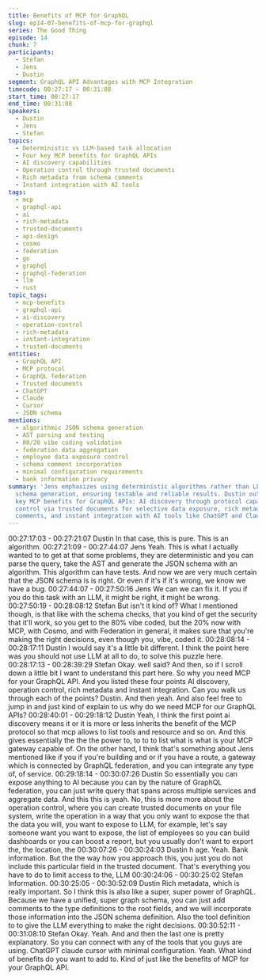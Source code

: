 ```yaml
---
title: Benefits of MCP for GraphQL
slug: ep14-07-benefits-of-mcp-for-graphql
series: The Good Thing
episode: 14
chunk: 7
participants:
  - Stefan
  - Jens
  - Dustin
segment: GraphQL API Advantages with MCP Integration
timecode: 00:27:17 – 00:31:08
start_time: 00:27:17
end_time: 00:31:08
speakers:
  - Dustin
  - Jens
  - Stefan
topics:
  - Deterministic vs LLM-based task allocation
  - Four key MCP benefits for GraphQL APIs
  - AI discovery capabilities
  - Operation control through trusted documents
  - Rich metadata from schema comments
  - Instant integration with AI tools
tags:
  - mcp
  - graphql-api
  - ai
  - rich-metadata
  - trusted-documents
  - api-design
  - cosmo
  - federation
  - go
  - graphql
  - graphql-federation
  - llm
  - rust
topic_tags:
  - mcp-benefits
  - graphql-api
  - ai-discovery
  - operation-control
  - rich-metadata
  - instant-integration
  - trusted-documents
entities:
  - GraphQL API
  - MCP protocol
  - GraphQL federation
  - Trusted documents
  - ChatGPT
  - Claude
  - Cursor
  - JSON schema
mentions:
  - algorithmic JSON schema generation
  - AST parsing and testing
  - 80/20 vibe coding validation
  - federation data aggregation
  - employee data exposure control
  - schema comment incorporation
  - minimal configuration requirements
  - bank information privacy
summary: 'Jens emphasizes using deterministic algorithms rather than LLMs for JSON
  schema generation, ensuring testable and reliable results. Dustin outlines four
  key MCP benefits for GraphQL APIs: AI discovery through protocol capabilities, operation
  control via trusted documents for selective data exposure, rich metadata from schema
  comments, and instant integration with AI tools like ChatGPT and Claude.'
---
```


00:27:17:03 - 00:27:21:07
Dustin
In that case, this is pure. This is an algorithm.
00:27:21:09 - 00:27:44:07
Jens
Yeah. This is what I actually wanted to to get at that some problems, they are deterministic and
you can parse the query, take the AST and generate the JSON schema with an algorithm. This
algorithm can have tests. And now we are very much certain that the JSON schema is is right.
Or even if it's if it's wrong, we know we have a bug.
00:27:44:07 - 00:27:50:16
Jens
We can we can fix it. If you if you do this task with an LLM, it might be right, it might be wrong.
00:27:50:19 - 00:28:08:12
Stefan
But isn't it kind of? What I mentioned though, is that like with the schema checks, that you kind
of get the security that it'll work, so you get to the 80% vibe coded, but the 20% now with MCP,
with Cosmo, and with Federation in general, it makes sure that you're making the right
decisions, even though you, vibe, coded it.
00:28:08:14 - 00:28:17:11
Dustin
I would say it's a little bit different. I think the point here was you should not use LLM at all to do,
to solve this puzzle here.
00:28:17:13 - 00:28:39:29
Stefan
Okay. well said? And then, so if I scroll down a little bit I want to understand this part here. So
why you need MCP for your GraphQL API. And you listed these four points AI discovery,
operation control, rich metadata and instant integration. Can you walk us through each of the
points? Dustin. And then yeah. And also feel free to jump in and just kind of explain to us why do
we need MCP for our GraphQL APIs?
00:28:40:01 - 00:29:18:12
Dustin
Yeah, I think the first point ai discovery means it or it is more or less inherits the benefit of the
MCP protocol so that mcp allows to list tools and resource and so on. And this gives essentially
the the the power to, to to to list what is what is your MCP gateway capable of. On the other
hand, I think that's something about Jens mentioned like if you if you're building and or if you
have a route, a gateway which is connected by GraphQL federation, and you can integrate any
type of, of service.
00:29:18:14 - 00:30:07:26
Dustin
So essentially you can expose anything to AI because you can by the nature of GraphQL
federation, you can just write query that spans across multiple services and aggregate data. And
this this is yeah. No, this is more more about the operation control, where you can create trusted
documents on your file system, write the operation in a way that you only want to expose the
that the data you will, you want to expose to LLM, for example, let's say someone want you
want to expose, the list of employees so you can build dashboards or you can boost a report,
but you usually don't want to export the, the location, the
00:30:07:26 - 00:30:24:03
Dustin
h age. Yeah. Bank information. But the the way how you approach this, you just you do not
include this particular field in the trusted document. That's everything you have to do to limit
access to the, LLM
00:30:24:06 - 00:30:25:02
Stefan
Information.
00:30:25:05 - 00:30:52:09
Dustin
Rich metadata, which is really important. So I think this is also like a super, super power of
GraphQL. Because we have a unified, super graph schema, you can just add comments to the
type definitions to the root fields, and we will incorporate those information into the JSON
schema definition. Also the tool definition to to give the LLM everything to make the right
decisions.
00:30:52:11 - 00:31:08:10
Stefan
Okay. Yeah. And and then the last one is pretty explanatory. So you can connect with any of the
tools that you guys are using. ChatGPT claude cursor with minimal configuration. Yeah. What
kind of benefits do you want to add to. Kind of just like the benefits of MCP for your GraphQL
API.